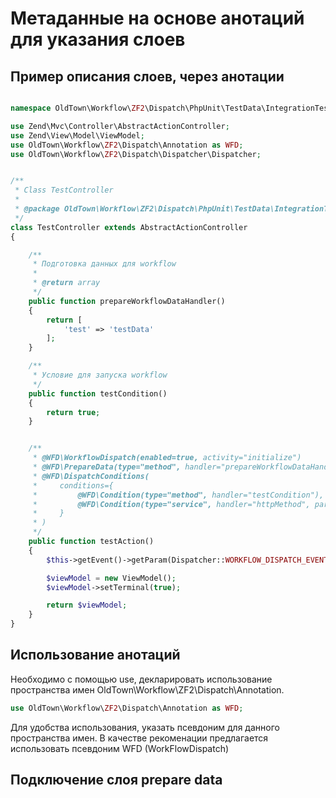 # Метаданные на основе анотаций для указания слоев

## Пример описания слоев, через анотации

```php

namespace OldTown\Workflow\ZF2\Dispatch\PhpUnit\TestData\IntegrationTest;

use Zend\Mvc\Controller\AbstractActionController;
use Zend\View\Model\ViewModel;
use OldTown\Workflow\ZF2\Dispatch\Annotation as WFD;
use OldTown\Workflow\ZF2\Dispatch\Dispatcher\Dispatcher;


/**
 * Class TestController
 *
 * @package OldTown\Workflow\ZF2\Dispatch\PhpUnit\TestData\IntegrationTest
 */
class TestController extends AbstractActionController
{

    /**
     * Подготовка данных для workflow
     *
     * @return array
     */
    public function prepareWorkflowDataHandler()
    {
        return [
            'test' => 'testData'
        ];
    }

    /**
     * Условие для запуска workflow
     */
    public function testCondition()
    {
        return true;
    }


    /**
     * @WFD\WorkflowDispatch(enabled=true, activity="initialize")
     * @WFD\PrepareData(type="method", handler="prepareWorkflowDataHandler", enabled=true)
     * @WFD\DispatchConditions(
     *     conditions={
     *         @WFD\Condition(type="method", handler="testCondition"),
     *         @WFD\Condition(type="service", handler="httpMethod", params={"allowedHttpMethods":{"GET"}})
     *     }
     * )
     */
    public function testAction()
    {
        $this->getEvent()->getParam(Dispatcher::WORKFLOW_DISPATCH_EVENT);

        $viewModel = new ViewModel();
        $viewModel->setTerminal(true);

        return $viewModel;
    }
}
```

## Использование анотаций
Необходимо с помощью use, декларировать использование пространства имен OldTown\Workflow\ZF2\Dispatch\Annotation.
```php
use OldTown\Workflow\ZF2\Dispatch\Annotation as WFD;
```

Для удобства использования, указать псевдоним для данного пространства имен. В качестве рекоменации предлагается использовать
псевдоним WFD (WorkFlowDispatch)

## Подключение слоя prepare data 

